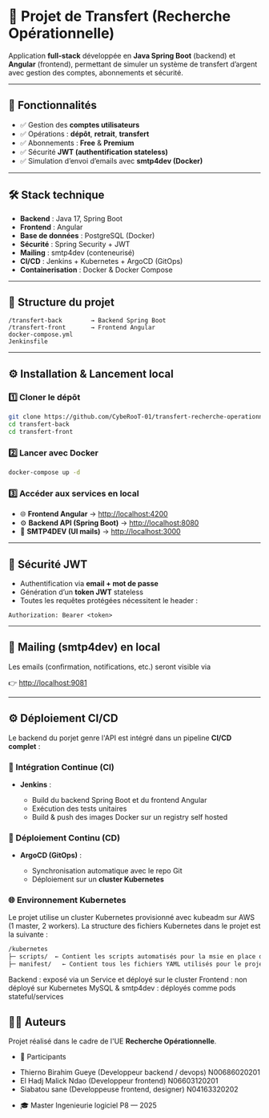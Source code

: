 # 💸 Projet de Transfert (Recherche Opérationnelle)

Application **full-stack** développée en **Java Spring Boot** (backend) et **Angular** (frontend), permettant de simuler un système de transfert d’argent avec gestion des comptes, abonnements et sécurité.

---

## 🚀 Fonctionnalités

* ✅ Gestion des **comptes utilisateurs**
* ✅ Opérations : **dépôt**, **retrait**, **transfert**
* ✅ Abonnements : **Free** & **Premium**
* ✅ Sécurité **JWT (authentification stateless)**
* ✅ Simulation d’envoi d’emails avec **smtp4dev (Docker)**

---

## 🛠️ Stack technique

* **Backend** : Java 17, Spring Boot
* **Frontend** : Angular
* **Base de données** : PostgreSQL (Docker)
* **Sécurité** : Spring Security + JWT
* **Mailing** : smtp4dev (conteneurisé)
* **CI/CD** : Jenkins + Kubernetes + ArgoCD (GitOps)
* **Containerisation** : Docker & Docker Compose

---

## 📂 Structure du projet

```
/transfert-back        → Backend Spring Boot
/transfert-front       → Frontend Angular
docker-compose.yml
Jenkinsfile
```

---

## ⚙️ Installation & Lancement local

### 1️⃣ Cloner le dépôt

```bash
git clone https://github.com/CybeRooT-01/transfert-recherche-operationnel.git
cd transfert-back
cd transfert-front
```

### 2️⃣ Lancer avec Docker

```bash
docker-compose up -d
```

### 3️⃣ Accéder aux services en local

* 🌐 **Frontend Angular** → [http://localhost:4200](http://localhost:4200)
* ⚙️ **Backend API (Spring Boot)** → [http://localhost:8080](http://localhost:8080)
* 📧 **SMTP4DEV (UI mails)** → [http://localhost:3000](http://localhost:3000)

---

## 🔐 Sécurité JWT

* Authentification via **email + mot de passe**
* Génération d’un **token JWT** stateless
* Toutes les requêtes protégées nécessitent le header :

```http
Authorization: Bearer <token>
```

---

## 📧 Mailing (smtp4dev) en local

Les emails (confirmation, notifications, etc.) seront visible via

👉 [http://localhost:9081](http://localhost:9081)

---

## ⚙️ Déploiement CI/CD

Le backend du porjet genre l'API est intégré dans un pipeline **CI/CD complet** :

### 🔨 Intégration Continue (CI)

* **Jenkins** :

  * Build du backend Spring Boot et du frontend Angular
  * Exécution des tests unitaires
  * Build & push des images Docker sur un registry self hosted

### 🚀 Déploiement Continu (CD)

* **ArgoCD (GitOps)** :

  * Synchronisation automatique avec le repo Git
  * Déploiement sur un **cluster Kubernetes**

### 🌐 Environnement Kubernetes

Le projet utilise un cluster Kubernetes provisionné avec kubeadm sur AWS (1 master, 2 workers).
La structure des fichiers Kubernetes dans le projet est la suivante :

``` bash
/kubernetes
├─ scripts/  ← Contient les scripts automatisés pour la msie en place du cluster
├─ manifest/   ← Contient tous les fichiers YAML utilisés pour le projet
```

Backend : exposé via un Service et déployé sur le cluster
Frontend : non déployé sur Kubernetes
MySQL & smtp4dev : déployés comme pods stateful/services

## 👨‍💻 Auteurs

Projet réalisé dans le cadre de l'UE **Recherche Opérationnelle**.

* 👤 Participants
 - Thierno Birahim Gueye (Developpeur backend / devops) N00686020201
 - El Hadj Malick Ndao (Developpeur frontend) N06603120201
 - Siabatou sane (Developpeuse frontend, designer) N04163320202
* 🎓 Master Ingenieurie logiciel P8 — 2025

